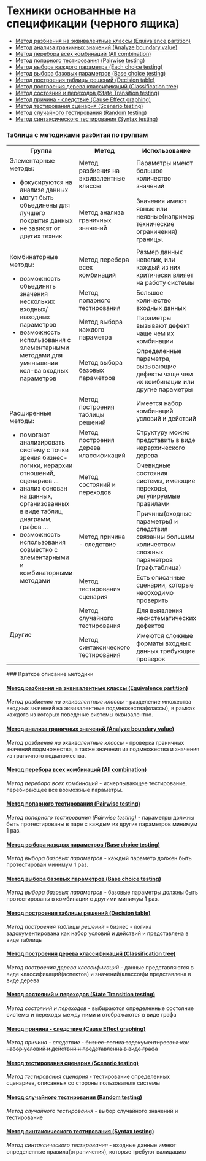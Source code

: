 # Техники основанные на спецификации (черного ящика)

* [Метод разбиения на эквивалентные классы (Equivalence partition)](methods/Equivalence_Partitioning.md)
* [Метод анализа граничных значений (Analyze boundary value)](methods/Boundary_Value_Analysis.md)
* [Метод перебора всех комбинаций (All combination)](methods/All_Combination.md)
* [Метод попарного тестирования (Pairwise testing) ](methods/PairWise.md)
* [Метод выбора каждого параметра (Each choice testing)](methods/Each_Choice_Method.md)
* [Метод выбора базовых параметров (Base choice testing)](methods/Base_Choice_Method.md)
* [Метод построения таблицы решений (Decision table)](methods/Decision_Table.md)
* [Метод построения дерева классификаций (Classification tree)](methods/Classification_Tree_Method.md)
* [Метод состояний и переходов (State Transition testing) ](methods/State_Transition.md)
* [Метод причина - следствие (Cause Effect graphing) ](methods/Equivalence_Partitioning.md)
* [Метод тестирования сценария (Scenario testing)](methods/Equivalence_Partitioning.md)
* [Метод случайного тестирования (Random testing) ](methods/Equivalence_Partitioning.md)
* [Метод синтаксического тестирования (Syntax testing)](methods/Equivalence_Partitioning.md)

### Таблица с методиками разбитая по группам
<table>
	<tbody>
		<tr>
			<th> Группа </th>
			<th> Метод </th>
			<th> Использование </th>
		</tr>
		<tr>
			<td rowspan="2"> 
                Элементарные методы:
                <ul>
                    <li> фокусируются на анализе данных</li>
                    <li> могут быть объединены для лучшего покрытия данных</li>
                    <li> не зависят от других техник</li>
                </ul>
            </td>
			<td> Метод разбиения на эквивалентные классы </td>
			<td> Параметры имеют большое количество значений </td>
		</tr>
		<tr>
			<td> Метод анализа граничных значений </td>
			<td> Значения имеют явные или неявные(например технические ограничения) границы. </td>
		</tr>
		<tr>
			<td rowspan="4"> 
                    Комбинаторные методы:
                   <ul>
                       <li>возможность объединить значения нескольких входных/выходных параметров </li>
                       <li>возможность использования с элементарными методами для уменьшения кол-ва входных параметров</li>
                   </ul>
            </td>
			<td> Метод перебора всех комбинаций </td>
			<td> Размер данных невелик, или каждый из них критически влияет на работу системы</td>
		</tr>
		<tr>
			<td> Метод попарного тестирования</td>
			<td> Большое количество входных данных</td>
		</tr>
		<tr>
			<td> Метод выбора каждого параметра </td>
			<td> Параметры вызывают дефект чаще чем их комбинации </td>
		</tr>
		<tr>
			<td> Метод выбора базовых параметров </td>
			<td> Определенные параметра, вызывающие дефекты чаще чем их комбинации или другие параметры </td>
		</tr>
		<tr>
			<td rowspan="5"> Расширенные методы:
                <ul>
                     <li>помогают анализировать систему с точки зрения бизнес-логики, иерархии отношений, сценариев ...</li> 
                     <li>анализ основан на данных, организованных в виде таблиц, диаграмм, графов ...</li>
                     <li>возможность использования совместно с элементарными и комбинаторными методами</li>
                </ul>
            </td>
			<td>Метод построения таблицы решений </td>
			<td>Имеется набор комбинаций условий и действий</td>
		</tr>
		<tr>
			<td> Метод построения дерева классификаций </td>
			<td> Структуру можно представить в виде иерархического дерева</td>
		</tr>
		<tr>
			<td> Метод состояний и переходов</td>
			<td> Очевидные состояния системы, имеющие переходы, регулируемые правилами</td>
		</tr>
		<tr>
			<td>Метод причина - следствие </td>
			<td>Причины(входные параметры) и следствия связанны большим количеством сложных параметров (граф.таблица)</td>
		</tr>
		<tr>
			<td>Метод тестирования сценария </td>
			<td>Есть описанные сценарии, которые необходимо проверить</td>
		</tr>
		<tr>
		    <td rowspan="2"> Другие</td>
			<td>Метод случайного тестирования</td>
			<td>Для выявления несистематических дефектов</td>
		</tr>
		<tr>
			<td>Метод синтаксического тестирования</td>
			<td>Имеются сложные форматы входных данных требующие проверок</td>
		</tr>
	</tbody>
</table>
### Краткое описание методики

#### [Метод разбиения на эквивалентные классы (Equivalence partition)](methods/Equivalence_Partitioning.md)<br>
*Метод разбиения на эквивалентные классы* - разделение множества входных значений на эквивалентные подмножества(классы), в рамках каждого из которых поведение системы эквивалентно.
#### [Метод анализа граничных значений (Analyze boundary value)](methods/Boundary_Value_Analysis.md)<br>
*Метод разбиения на эквивалентные классы* - проверка граничных значений подмножества, а также значения из подмножества и значения из граничного подмножества.
#### [Метод перебора всех комбинаций (All combination)](methods/All_Combination.md)<br>
*Метод перебора всех комбинаций* - исчерпывающее тестирование, перебирающее все возможные параметры.
#### [Метод попарного тестирования (Pairwise testing)](methods/PairWise.md)<br>
*Метод попарного тестирования (Pairwise testing)* - параметры должны быть протестированы в паре с каждым из других параметров минимум 1 раз.
#### [Метод выбора каждых параметров (Base choice testing)](methods/Each_Choice_Method.md)<br>
*Метод выбора базовых параметров* - каждый параметр должен быть протестирован минимум 1 раз.
#### [Метод выбора базовых параметров (Base choice testing)](methods/Base_Choice_Method.md)<br>
*Метод выбора базовых параметров* - базовые параметры должны быть протестированы в комбинации с другими минимум 1 раз.
#### [Метод построения таблицы решений (Decision table)](methods/Decision_Table.md)<br>
*Метод построения таблицы решений*  - бизнес - логика задокументирована как набор условий и действий и представлена в виде таблицы
#### [Метод построения дерева классификаций (Classification tree)](methods/Classification_Tree_Method.md)<br>
*Метод построения дерева классификаций*  - данные представляются в виде классификаций(аспектов) и значений(классов)и представлена в виде дерева
#### [Метод состояний и переходов (State Transition testing) ](methods/State_Transition.md)<br>
*Метод состояний и переходов* - выбираются определенные состояние системы и переходы между ними и отображаются в виде графа
#### [Метод причина - следствие (Cause Effect graphing)](methods/Equivalence_Partitioning.md)<br>
*Метод причина - следствие* - ~~бизнес-логика задокументирована как набор условий и действий и представленна в виде графа~~
#### [Метод тестирования сценария (Scenario testing)](methods/Equivalence_Partitioning.md)<br>
*Метод тестирования сценария* - тестирование определенных сценариев, описанных со стороны пользователя системы
#### [Метод случайного тестирования (Random testing)](methods/Equivalence_Partitioning.md)<br>
*Метод случайного тестирования* - выбор случайного значений и тестирование
#### [Метод синтаксического тестирования (Syntax testing)](methods/Equivalence_Partitioning.md)<br>
*Метод синтаксического тестирования* - входные данные имеют определенные правила(ограничения), которые требуют валидацию
